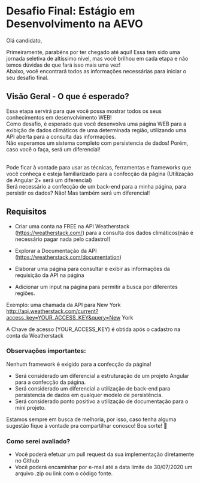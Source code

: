 # Desafio Final: Estágio em Desenvolvimento na AEVO

Olá candidato,

Primeiramente, parabéns por ter chegado até aqui! Essa tem sido uma jornada seletiva de altíssimo nível, mas você brilhou em cada etapa e não temos dúvidas de que fará isso mais uma vez!<br>
Abaixo, você encontrará todos as informações necessárias para iniciar o seu desafio final.

## Visão Geral - O que é esperado?
Essa etapa servirá para que você possa mostrar todos os seus conhecimentos em desenvolvimento WEB! <br>
Como desafio, é esperado que você desenvolva uma página WEB  para a exibição de dados climáticos de uma determinada região, utilizando uma API aberta para a consulta das informações. <br>
Não esperamos um sistema completo com persistencia de dados! Porém, caso você o faça, será um diferencial!<br><br>

Pode ficar à vontade para usar as técnicas, ferramentas e frameworks que você conheça e esteja familiarizado para a confecção da página (Utilização de Angular 2+ será um diferencial)<br>
Será necessário a confecção de um back-end para a minha página, para persistir os dados? Não! Mas também será um diferencial! <br>

## Requisitos
- Criar uma conta na FREE na API Weatherstack (https://weatherstack.com/) para a consulta dos dados climáticos(não é necessário pagar nada pelo cadastro!)

- Explorar a Documentação da API (https://weatherstack.com/documentation)

- Elaborar uma página para consultar e exibir as informações da requisição da API na página

- Adicionar um input na página para permitir a busca por diferentes regiões.<br>

Exemplo: uma chamada da API para New York 
http://api.weatherstack.com/current?access_key=YOUR_ACCESS_KEY&query=New York

A Chave de acesso (YOUR_ACCESS_KEY) é obtida após o cadastro na conta da Weatherstack

### Observações importantes:
Nenhum framework é exigido para a confecção da página!<br>

- Será considerado um diferencial a estruturação de um projeto Angular para a confecção da página.<br>
- Será considerado um diferencial a utilização de back-end para persistencia de dados em qualquer modelo de persistência.<br>
- Será considerado ponto positivo a utilização de documentação para o mini projeto.<br>

Estamos sempre em busca de melhoria, por isso, caso tenha alguma sugestão fique à vontade pra compartilhar conosco! Boa sorte! 💛

### Como serei avaliado?
- Você poderá efetuar um pull request da sua implementação diretamente no Github
- Você poderá encaminhar por e-mail até a data limite de 30/07/2020 um arquivo .zip ou link com o código fonte.
